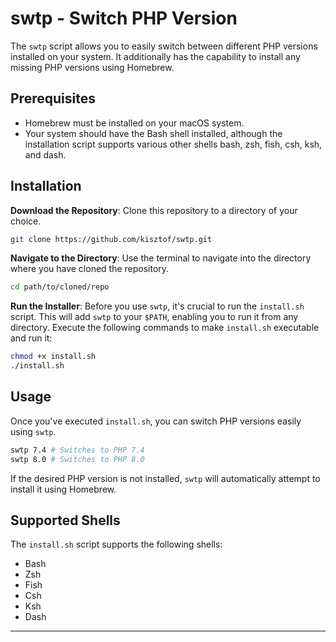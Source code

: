# swtp - Switch PHP Version

The `swtp` script allows you to easily switch between different PHP versions installed on your system. It additionally has the capability to install any missing PHP versions using Homebrew.

## Prerequisites

- Homebrew must be installed on your macOS system.
- Your system should have the Bash shell installed, although the installation script supports various other shells 
bash, zsh, fish, csh, ksh, and dash.

## Installation

**Download the Repository**: Clone this repository to a directory of your choice.

```bash
git clone https://github.com/kisztof/swtp.git
```

**Navigate to the Directory**: Use the terminal to navigate into the directory where you have cloned the repository.

```bash
cd path/to/cloned/repo
```

**Run the Installer**: Before you use `swtp`, it's crucial to run the `install.sh` script. This will add `swtp` to your `$PATH`, enabling you to run it from any directory. Execute the following commands to make `install.sh` executable and run it:

```bash
chmod +x install.sh
./install.sh
```

## Usage

Once you've executed `install.sh`, you can switch PHP versions easily using `swtp`.

```bash
swtp 7.4 # Switches to PHP 7.4
swtp 8.0 # Switches to PHP 8.0
```

If the desired PHP version is not installed, `swtp` will automatically attempt to install it using Homebrew.

## Supported Shells

The `install.sh` script supports the following shells:

- Bash
- Zsh
- Fish
- Csh
- Ksh
- Dash

---